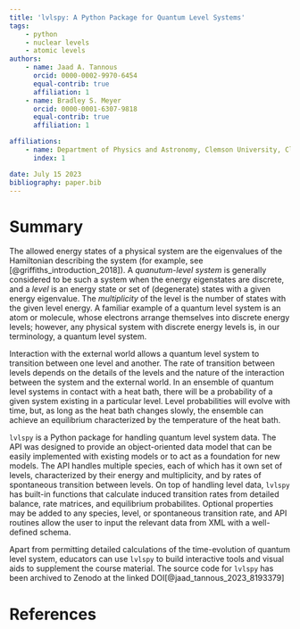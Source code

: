 ```yaml
---
title: 'lvlspy: A Python Package for Quantum Level Systems'
tags:
    - python
    - nuclear levels
    - atomic levels
authors:
    - name: Jaad A. Tannous
      orcid: 0000-0002-9970-6454
      equal-contrib: true
      affiliation: 1
    - name: Bradley S. Meyer
      orcid: 0000-0001-6307-9818
      equal-contrib: true
      affiliation: 1

affiliations:
    - name: Department of Physics and Astronomy, Clemson University, Clemson, SC, 29634
      index: 1

date: July 15 2023
bibliography: paper.bib
---
```


# Summary

The allowed energy states of a physical system are the eigenvalues of the Hamiltonian describing the system (for example, see [@griffiths_introduction_2018]).  A *quanutum-level system* is generally considered to be such a system when the energy eigenstates are discrete, and a *level* is an energy state or set of (degenerate) states with a given energy eigenvalue.  The *multiplicity* of the level is the number of states with the given level energy.  A familiar example of a quantum level system is an atom or molecule, whose electrons arrange themselves into discrete energy levels; however, any physical system with discrete energy levels is, in our terminology, a quantum level system.

Interaction with the external world allows a quantum level system to transition between one level and another.  The rate of transition between levels depends on the details of the levels and the nature of the interaction between the system and the external world.  In an ensemble of quantum level systems in contact with a heat bath, there will be a probability of a given system existing in a particular level.  Level probabilities will evolve with time, but, as long as the heat bath changes slowly, the ensemble can achieve an equilibrium characterized by the temperature of the heat bath.

``lvlspy`` is a Python package for handling quantum level system data. The API was designed to provide an object-oriented data model that can be easily implemented with existing models or to act as a foundation for new models. The API handles multiple species, each of which has it own set of levels, characterized by their energy and multiplicity, and by rates of spontaneous transition between levels.  On top of handling level data, ``lvlspy`` has built-in functions that calculate induced transition rates from detailed balance, rate matrices, and equilibrium probabilites.  Optional properties may be added to any species, level, or spontaneous transition rate, and API routines allow the user to input the relevant data from XML with a well-defined schema.

Apart from permitting detailed calculations of the time-evolution of quantum level system, educators can use ``lvlspy`` to build interactive tools and visual aids to supplement the course material. The source code for ``lvlspy`` has been archived to Zenodo at the linked DOI[@jaad_tannous_2023_8193379]

# References
